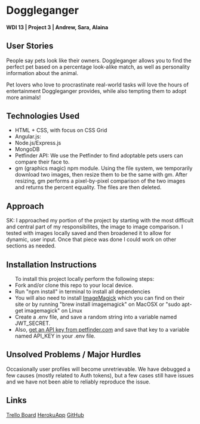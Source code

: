 <h1>Doggleganger</h1>
<h4>WDI 13 | Project 3 | Andrew, Sara, Alaina</h4>

<h2>User Stories</h2>
<p>People say pets look like their owners. Doggleganger allows you to find the perfect pet based on a percentage look-alike match, as well as personality information about the animal.</p>
<p>Pet lovers who love to procrastinate real-world tasks will love the hours of entertainment Doggleganger provides, while also tempting them to adopt more animals!</p>

<h2>Technologies Used</h2>
<ul>
    <li>HTML + CSS, with focus on CSS Grid</li>
    <li>Angular.js: </li>
    <li>Node.js/Express.js</li>
    <li>MongoDB</li>
    <li>Petfinder API: We use the Petfinder to find adoptable pets users can compare their face to.</li>
    <li>gm (graphics magic) npm module. Using the file system, we temporarily download two images, then resize them to be the same with gm. After resizing, gm performs a pixel-by-pixel comparison of the two images and returns the percent equality. The files are then deleted.</li>
</ul>

<h2>Approach</h2>
<p>SK: I approached my portion of the project by starting with the most difficult and central part of my responsibilites, the image to image comparison. I tested with images locally saved and then broadened it to allow for dynamic, user input. Once that piece was done I could work on other sections as needed. </p>

<h2>Installation Instructions</h2>
<ul>To install this project locally perform the following steps:
    <li>Fork and/or clone this repo to your local device.</li>
    <li>Run "npm install" in terminal to install all dependencies</li>
    <li>You will also need to install <a href="http://www.imagemagick.org/script/index.php">ImageMagick</a> which you can find on their site or by running "brew install imagemagick" on MacOSX or "sudo apt-get imagemagick" on Linux</li>
    <li>Create a .env file, and save a random string into a variable named JWT_SECRET.</li>
    <li>Also, <a href ="https://www.petfinder.com/developers/api-docs#keys">get an API key from petfinder.com</a> and save that key to a variable named API_KEY in your .env file.</li>
</ul>

<h2>Unsolved Problems / Major Hurdles</h2>
<p>Occasionally user profiles will become unretrievable. We have debugged a few causes (mostly related to Auth tokens), but a few cases still have issues and we have not been able to reliably reproduce the issue.</p>

<h2>Links</h2>
<a href="https://trello.com/b/VTSyaYEI/doggleganger">Trello Board</a>
<a href="https://doggleganger.herokuapp.com">HerokuApp</a>
<a href="https://github.com/alainabuzas/project-3">GitHub</a>
